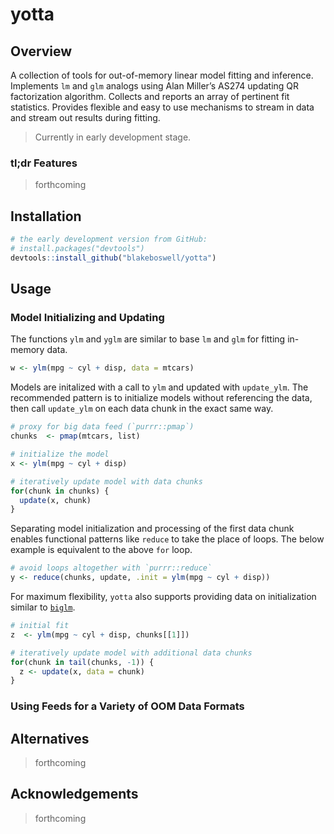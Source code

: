 
# yotta

<!-- [CRAN_Status_Badge]() -->

<!-- [Build Status]() -->

<!-- [AppVeyor Build Status]() -->

<!-- [Coverage Status]() -->

## Overview

A collection of tools for out-of-memory linear model fitting and
inference. Implements `lm` and `glm` analogs using Alan Miller’s AS274
updating QR factorization algorithm. Collects and reports an array of
pertinent fit statistics. Provides flexible and easy to use mechanisms
to stream in data and stream out results during fitting.

> Currently in early development stage.

### tl;dr Features

> forthcoming

## Installation

``` r
# the early development version from GitHub:
# install.packages("devtools")
devtools::install_github("blakeboswell/yotta")
```

## Usage

### Model Initializing and Updating

The functions `ylm` and `yglm` are similar to base `lm` and `glm` for
fitting in-memory data.

``` r
w <- ylm(mpg ~ cyl + disp, data = mtcars)
```

Models are initalized with a call to `ylm` and updated with
`update_ylm`. The recommended pattern is to initialize models without
referencing the data, then call `update_ylm` on each data chunk in the
exact same way.

``` r
# proxy for big data feed (`purrr::pmap`)
chunks  <- pmap(mtcars, list)

# initialize the model
x <- ylm(mpg ~ cyl + disp)

# iteratively update model with data chunks
for(chunk in chunks) {
  update(x, chunk)
}
```

Separating model initialization and processing of the first data chunk
enables functional patterns like `reduce` to take the place of loops.
The below example is equivalent to the above `for` loop.

``` r
# avoid loops altogether with `purrr::reduce`
y <- reduce(chunks, update, .init = ylm(mpg ~ cyl + disp))
```

For maximum flexibility, `yotta` also supports providing data on
initialization similar to [`biglm`](https://github.com/cran/biglm).

``` r
# initial fit
z  <- ylm(mpg ~ cyl + disp, chunks[[1]])

# iteratively update model with additional data chunks
for(chunk in tail(chunks, -1)) {
  z <- update(x, data = chunk)
}
```

### Using Feeds for a Variety of OOM Data Formats

## Alternatives

> forthcoming

## Acknowledgements

> forthcoming
